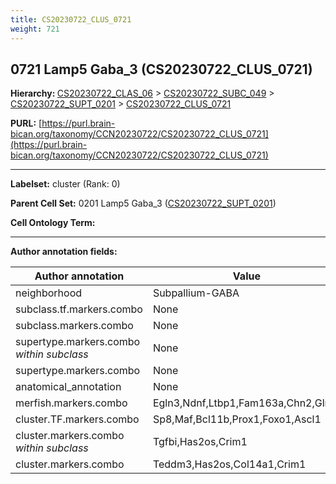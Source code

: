 ```yaml
---
title: CS20230722_CLUS_0721
weight: 721
---
```

## 0721 Lamp5 Gaba_3 (CS20230722_CLUS_0721)
<b>Hierarchy: </b>
[CS20230722_CLAS_06](../CS20230722_CLAS_06) >
[CS20230722_SUBC_049](../CS20230722_SUBC_049) >
[CS20230722_SUPT_0201](../CS20230722_SUPT_0201) >
[CS20230722_CLUS_0721](../CS20230722_CLUS_0721)

**PURL:** [https://purl.brain-bican.org/taxonomy/CCN20230722/CS20230722_CLUS_0721](https://purl.brain-bican.org/taxonomy/CCN20230722/CS20230722_CLUS_0721)

---


**Labelset:** cluster (Rank: 0)

**Parent Cell Set:** 0201 Lamp5 Gaba_3 ([CS20230722_SUPT_0201](../CS20230722_SUPT_0201))



**Cell Ontology Term:** 

[MARKER GENES.]: #


---

[TRANSFERRED ANNOTATIONS.]: #


[AUTHOR ANNOTATION FIELDS.]: #


**Author annotation fields:**

| Author annotation | Value |
|-------------------|-------|
|neighborhood|Subpallium-GABA|
|subclass.tf.markers.combo|None|
|subclass.markers.combo|None|
|supertype.markers.combo _within subclass_|None|
|supertype.markers.combo|None|
|anatomical_annotation|None|
|merfish.markers.combo|Egln3,Ndnf,Ltbp1,Fam163a,Chn2,Glra3|
|cluster.TF.markers.combo|Sp8,Maf,Bcl11b,Prox1,Foxo1,Ascl1|
|cluster.markers.combo _within subclass_|Tgfbi,Has2os,Crim1|
|cluster.markers.combo|Teddm3,Has2os,Col14a1,Crim1|
